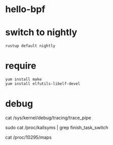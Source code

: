 # hello-bpf


# switch to nightly
```shell
rustup default nightly
```

# require
```shell
yum install make
yum install elfutils-libelf-devel

```
# debug
cat /sys/kernel/debug/tracing/trace_pipe

sudo cat /proc/kallsyms | grep finish_task_switch

cat /proc/10295/maps

